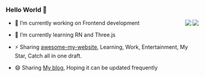 ### Hello World 👋
<img align="right" src="https://github-readme-stats.vercel.app/api?username=zzugbb&hide_title=true&show_icons=true&theme=radical&count_private=true&include_all_commits=true&rank_icon=percentile" />
<img align="right" src="https://github-readme-stats.vercel.app/api/top-langs/?username=zzugbb&layout=compact&theme=tokyonight&card_width=467&size_weight=0.5&count_weight=0.5"/>

- 🔭 I’m currently working on Frontend development

- 🌱 I’m currently learning RN and Three.js

- ⚡ Sharing [awesome-my-website](https://zzugbb.github.io/awesome-my-website/), Learning, Work, Entertainment, My Star, Catch all in one draft.

- 😄 Sharing [My blog](https://zzugbb.github.io/), Hoping it can be updated frequently



<!--
**zzugbb/zzugbb** is a ✨ _special_ ✨ repository because its `README.md` (this file) appears on your GitHub profile.

Here are some ideas to get you started:

- 🔭 I’m currently working on ...
- 🌱 I’m currently learning ...
- 👯 I’m looking to collaborate on ...
- 🤔 I’m looking for help with ...
- 💬 Ask me about ...
- 📫 How to reach me: ...
- 😄 Pronouns: ...
- ⚡ Fun fact: ...
-->
